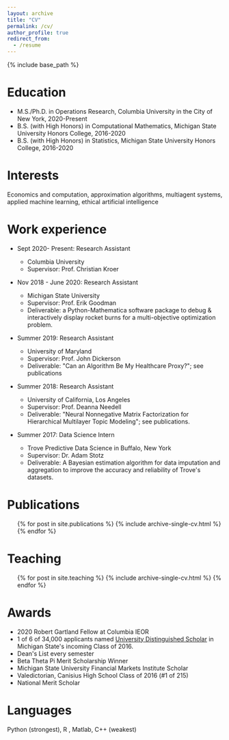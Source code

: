 ```yaml
---
layout: archive
title: "CV"
permalink: /cv/
author_profile: true
redirect_from:
  - /resume
---
```


{% include base_path %}

Education
======
* M.S./Ph.D. in Operations Research, Columbia University in the City of New York, 2020-Present
* B.S. (with High Honors) in Computational Mathematics, Michigan State University Honors College, 2016-2020 
* B.S. (with High Honors) in Statistics, Michigan State University Honors College, 2016-2020 

Interests
======
Economics and computation, approximation algorithms, multiagent systems, applied machine learning, ethical artificial intelligence


Work experience
======
* Sept 2020- Present: Research Assistant
  * Columbia University
  * Supervisor: Prof. Christian Kroer 

* Nov 2018 - June 2020: Research Assistant 
  * Michigan State University 
  * Supervisor: Prof. Erik Goodman 
  * Deliverable: a Python-Mathematica software package to debug &  interactively display rocket burns for a multi-objective optimization problem.  

* Summer 2019: Research Assistant
  * University of Maryland
  * Supervisor: Prof. John Dickerson
  * Deliverable: "Can an Algorithm Be My Healthcare Proxy?"; see publications

* Summer 2018: Research Assistant
  * University of California, Los Angeles
  * Supervisor: Prof. Deanna Needell
  * Deliverable: "Neural Nonnegative Matrix Factorization for Hierarchical Multilayer Topic Modeling"; see publications.
  
* Summer 2017: Data Science Intern 
  * Trove Predictive Data Science in Buffalo, New York 
  * Supervisor: Dr. Adam Stotz
  * Deliverable: A Bayesian estimation algorithm for data imputation and aggregation to improve the accuracy and reliability of Trove's datasets.
 
<!---
Skills
======
* Skill 1
* Skill 2
  * Sub-skill 2.1
  * Sub-skill 2.2
  * Sub-skill 2.3
* Skill 3
--->

Publications
======
  <ul>{% for post in site.publications %}
    {% include archive-single-cv.html %}
  {% endfor %}</ul>
<!--- 
Talks
======
  <ul>{% for post in site.talks %}
    {% include archive-single-talk-cv.html %}
  {% endfor %}</ul>
 --->
 
Teaching
======
  <ul>{% for post in site.teaching %}
    {% include archive-single-cv.html %}
  {% endfor %}</ul>
  
  
Awards
======
* 2020 Robert Gartland Fellow at Columbia IEOR
* 1 of 6 of 34,000 applicants named [University Distinguished Scholar](https://msutoday.msu.edu/news/2016/23-high-school-seniors-receive-full-scholarships/) in Michigan State's incoming Class of 2016.
* Dean's List every semester
* Beta Theta Pi Merit Scholarship Winner 
* Michigan State University Financial Markets Institute Scholar
* Valedictorian, Canisius High School Class of 2016 (#1 of 215)
* National Merit Scholar 

  
  
Languages
======
Python (strongest), R , Matlab, C++ (weakest)


<!--- 
Service and leadership
======
* Currently signed in to 43 different slack teams
--->
